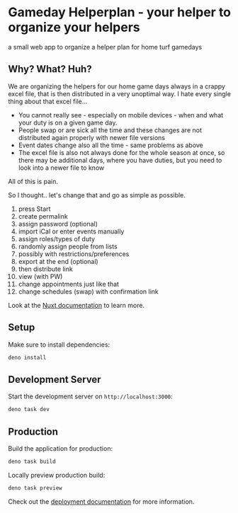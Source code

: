 # Gameday Helperplan - your helper to organize your helpers

a small web app to organize a helper plan for home turf gamedays

## Why? What? Huh?

We are organizing the helpers for our home game days always in a crappy excel file, that is then distributed in a very unoptimal way.
I hate every single thing about that excel file...

- You cannot really see - especially on mobile devices - when and what your duty is on a given game day.
- People swap or are sick all the time and these changes are not distributed again properly with newer file versions
- Event dates change also all the time - same problems as above
- The excel file is also not always done for the whole season at once, so there may be additional days, where you have duties, but you need to look into a newer file to know

All of this is pain.

So I thought.. let's change that and go as simple as possible.

1. press Start
2. create permalink 
3. assign password (optional)
4. import iCal or enter events manually 
5. assign roles/types of duty 
6. randomly assign people from lists 
7. possibly with restrictions/preferences
8. export at the end (optional)
9. then distribute link 
10. view (with PW)
11. change appointments just like that
12. change schedules (swap) with confirmation link

Look at the [Nuxt documentation](https://nuxt.com/docs/getting-started/introduction) to learn more.

## Setup

Make sure to install dependencies:

```bash
deno install
```

## Development Server

Start the development server on `http://localhost:3000`:

```bash
deno task dev
```

## Production

Build the application for production:

```bash
deno task build
```

Locally preview production build:

```bash
deno task preview
```

Check out the [deployment documentation](https://nuxt.com/docs/getting-started/deployment) for more information.
